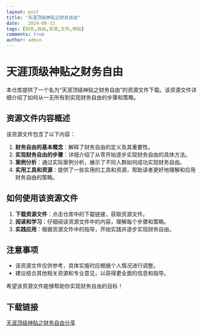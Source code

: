 ```yaml
---
layout: post
title: "天涯顶级神贴之财务自由"
date:   2024-06-11
tags: [财务,自由,资源,文件,神贴]
comments: true
author: admin
---
```

# 天涯顶级神贴之财务自由

本仓库提供了一个名为“天涯顶级神贴之财务自由”的资源文件下载。该资源文件详细介绍了如何从一无所有到实现财务自由的步骤和策略。

## 资源文件内容概述

该资源文件包含了以下内容：
1. **财务自由的基本概念**：解释了财务自由的定义及其重要性。
2. **实现财务自由的步骤**：详细介绍了从零开始逐步实现财务自由的具体方法。
3. **案例分析**：通过实际案例分析，展示了不同人群如何成功实现财务自由。
4. **实用工具和资源**：提供了一些实用的工具和资源，帮助读者更好地理解和应用财务自由的策略。

## 如何使用该资源文件

1. **下载资源文件**：点击仓库中的下载链接，获取资源文件。
2. **阅读和学习**：仔细阅读资源文件中的内容，理解每个步骤和策略。
3. **实践应用**：根据资源文件中的指导，开始实践并逐步实现财务自由。

## 注意事项

- 该资源文件仅供参考，具体实施时应根据个人情况进行调整。
- 建议结合其他相关资源和专业意见，以获得更全面的信息和指导。

希望该资源文件能够帮助你实现财务自由的目标！

## 下载链接

[天涯顶级神贴之财务自由分享](https://pan.quark.cn/s/3d9f28ff60a6)